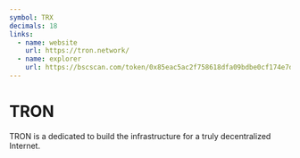 ```yaml
---
symbol: TRX
decimals: 18
links:
  - name: website
    url: https://tron.network/
  - name: explorer
    url: https://bscscan.com/token/0x85eac5ac2f758618dfa09bdbe0cf174e7d574d5b
---
```


# TRON

TRON is a dedicated to build the infrastructure for a truly decentralized Internet.
